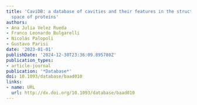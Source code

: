 ```yaml
---
title: 'CaviDB: a database of cavities and their features in the structural and conformational
  space of proteins'
authors:
- Ana Julia Velez Rueda
- Franco Leonardo Bulgarelli
- Nicolás Palopoli
- Gustavo Parisi
date: '2023-01-01'
publishDate: '2024-12-30T23:36:09.895780Z'
publication_types:
- article-journal
publication: '*Database*'
doi: 10.1093/database/baad010
links:
- name: URL
  url: http://dx.doi.org/10.1093/database/baad010
---
```

